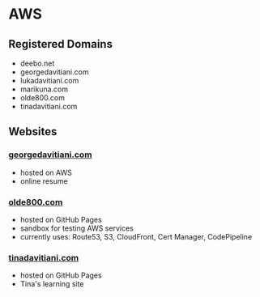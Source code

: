 # AWS


## Registered Domains
- deebo.net
- georgedavitiani.com
- lukadavitiani.com
- marikuna.com
- olde800.com
- tinadavitiani.com


## Websites
### [georgedavitiani.com](https://georgedavitiani.com)
- hosted on AWS
- online resume

### [olde800.com](https://olde800.com)
- hosted on GitHub Pages
- sandbox for testing AWS services
- currently uses: Route53, S3, CloudFront, Cert Manager, CodePipeline

### [tinadavitiani.com](https://tinadavitiani.com)
- hosted on GitHub Pages
- Tina's learning site
